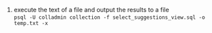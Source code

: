 
1. execute the text of a file and output the results to a file  
`psql -U colladmin collection -f select_suggestions_view.sql -o temp.txt -x`
